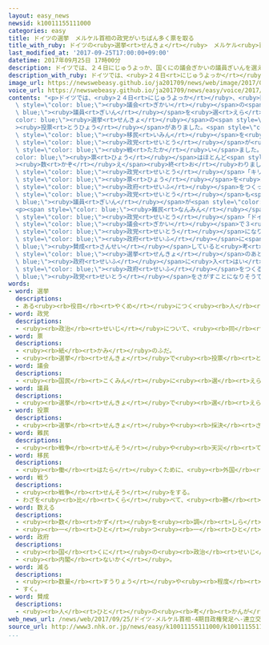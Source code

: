 ```yaml
---
layout: easy_news
newsid: k10011155111000
categories: easy
title: ドイツの選挙　メルケル首相の政党がいちばん多く票を取る
title_with_ruby: ドイツの<ruby>選挙<rt>せんきょ</rt></ruby>　メルケル<ruby>首相<rt>しゅしょう</rt></ruby>の<ruby>政党<rt>せいとう</rt></ruby>がいちばん<ruby>多<rt>おお</rt></ruby>く<ruby>票<rt>ひょう</rt></ruby>を<ruby>取<rt>と</rt></ruby>る
last_modified_at: '2017-09-25T17:00:00+09:00'
datetime: 2017年09月25日 17時00分
description: ドイツでは、２４日にじゅうよっか、国くにの議会ぎかいの議員ぎいんを選えらぶ選挙せんきょの投票とうひょうがありました。
description_with_ruby: ドイツでは、<ruby>２４日<rt>にじゅうよっか</rt></ruby>、<ruby>国<rt>くに</rt></ruby>の<ruby>議会<rt>ぎかい</rt></ruby>の<ruby>議員<rt>ぎいん</rt></ruby>を<ruby>選<rt>えら</rt></ruby>ぶ<ruby>選挙<rt>せんきょ</rt></ruby>の<ruby>投票<rt>とうひょう</rt></ruby>がありました。
image_url: https://newswebeasy.github.io/ja201709/news/web/image/2017/09/25/k10011155111000.jpg
voice_url: https://newswebeasy.github.io/ja201709/news/easy/voice/2017/09/25/k10011155111000.mp3
contents: "<p>ドイツでは、<ruby>２４日<rt>にじゅうよっか</rt></ruby>、<ruby>国<rt>くに</rt></ruby>の<span\
  \ style=\"color: blue;\"><ruby>議会<rt>ぎかい</rt></ruby></span>の<span style=\"color:\
  \ blue;\"><ruby>議員<rt>ぎいん</rt></ruby></span>を<ruby>選<rt>えら</rt></ruby>ぶ<span style=\"\
  color: blue;\"><ruby>選挙<rt>せんきょ</rt></ruby></span>の<span style=\"color: blue;\"\
  ><ruby>投票<rt>とうひょう</rt></ruby></span>がありました。<span style=\"color: blue;\"><ruby>難民<rt>なんみん</rt></ruby></span>や<span\
  \ style=\"color: blue;\"><ruby>移民<rt>いみん</rt></ruby></span>を<ruby>国<rt>くに</rt></ruby>に<ruby>入<rt>い</rt></ruby>れるかどうかなどの<ruby>問題<rt>もんだい</rt></ruby>について、<span\
  \ style=\"color: blue;\"><ruby>政党<rt>せいとう</rt></ruby></span>が<ruby>意見<rt>いけん</rt></ruby>を<ruby>言<rt>い</rt></ruby>って<span\
  \ style=\"color: blue;\"><ruby>戦<rt>たたか</rt></ruby>い</span>ました。</p>\n<p><span style=\"\
  color: blue;\"><ruby>票<rt>ひょう</rt></ruby></span>はほとんど<span style=\"color: blue;\"\
  ><ruby>数<rt>かぞ</rt></ruby>え</span><ruby>終<rt>お</rt></ruby>わりました。メルケル<ruby>首相<rt>しゅしょう</rt></ruby>の<span\
  \ style=\"color: blue;\"><ruby>政党<rt>せいとう</rt></ruby></span>「キリスト<ruby>教<rt>きょう</rt></ruby><ruby>民主<rt>みんしゅ</rt></ruby>・<ruby>社会<rt>しゃかい</rt></ruby><ruby>同盟<rt>どうめい</rt></ruby>」が３３％で、いちばん<ruby>多<rt>おお</rt></ruby>く<span\
  \ style=\"color: blue;\"><ruby>票<rt>ひょう</rt></ruby></span>を<ruby>取<rt>と</rt></ruby>りました。メルケル<ruby>首相<rt>しゅしょう</rt></ruby>と<ruby>一緒<rt>いっしょ</rt></ruby>に<span\
  \ style=\"color: blue;\"><ruby>政府<rt>せいふ</rt></ruby></span>をつくっていた「<ruby>社会民主党<rt>しゃかいみんしゅとう</rt></ruby>」は２０．５％です。どちらの<span\
  \ style=\"color: blue;\"><ruby>政党<rt>せいとう</rt></ruby></span>も<span style=\"color:\
  \ blue;\"><ruby>議員<rt>ぎいん</rt></ruby></span>が<span style=\"color: blue;\"><ruby>減<rt>へ</rt></ruby>り</span>そうです。</p>\n\
  <p><span style=\"color: blue;\"><ruby>難民<rt>なんみん</rt></ruby></span>を<ruby>国<rt>くに</rt></ruby>に<ruby>入<rt>い</rt></ruby>れることに<ruby>反対<rt>はんたい</rt></ruby>する<ruby>新<rt>あたら</rt></ruby>しい<span\
  \ style=\"color: blue;\"><ruby>政党<rt>せいとう</rt></ruby></span>「ドイツのための<ruby>選択肢<rt>せんたくし</rt></ruby>」は１２．６％で、<span\
  \ style=\"color: blue;\"><ruby>議会<rt>ぎかい</rt></ruby></span>で３<ruby>番目<rt>ばんめ</rt></ruby>に<ruby>大<rt>おお</rt></ruby>きい<span\
  \ style=\"color: blue;\"><ruby>政党<rt>せいとう</rt></ruby></span>になります。</p>\n<p>メルケル<ruby>首相<rt>しゅしょう</rt></ruby>は、たくさんの<ruby>人<rt>ひと</rt></ruby>たちが<ruby>今<rt>いま</rt></ruby>の<span\
  \ style=\"color: blue;\"><ruby>政府<rt>せいふ</rt></ruby></span>に<span style=\"color:\
  \ blue;\"><ruby>賛成<rt>さんせい</rt></ruby></span>していると<ruby>考<rt>かんが</rt></ruby>えて<ruby>首相<rt>しゅしょう</rt></ruby>を<ruby>続<rt>つづ</rt></ruby>けるつもりだと<ruby>言<rt>い</rt></ruby>いました。しかし、<ruby>社会民主党<rt>しゃかいみんしゅとう</rt></ruby>は<span\
  \ style=\"color: blue;\"><ruby>選挙<rt>せんきょ</rt></ruby></span>のあとは<span style=\"color:\
  \ blue;\"><ruby>政府<rt>せいふ</rt></ruby></span>に<ruby>入<rt>はい</rt></ruby>らないつもりだと<ruby>言<rt>い</rt></ruby>っています。メルケル<ruby>首相<rt>しゅしょう</rt></ruby>は<ruby>一緒<rt>いっしょ</rt></ruby>に<span\
  \ style=\"color: blue;\"><ruby>政府<rt>せいふ</rt></ruby></span>をつくる<span style=\"color:\
  \ blue;\"><ruby>政党<rt>せいとう</rt></ruby></span>をさがすことになりそうです。</p>\n<p></p>\n<p></p>"
words:
- word: 選挙
  descriptions:
  - ある<ruby><rb>役目</rb><rt>やくめ</rt></ruby>につく<ruby><rb>人</rb><rt>ひと</rt></ruby>を、<ruby><rb>大勢</rb><rt>おおぜい</rt></ruby>の<ruby><rb>中</rb><rt>なか</rt></ruby>から<ruby><rb>選</rb><rt>えら</rt></ruby>ぶこと。
- word: 政党
  descriptions:
  - <ruby><rb>政治</rb><rt>せいじ</rt></ruby>について、<ruby><rb>同</rb><rt>おな</rt></ruby>じ<ruby><rb>考</rb><rt>かんが</rt></ruby>えを<ruby><rb>持</rb><rt>も</rt></ruby>つ<ruby><rb>人</rb><rt>ひと</rt></ruby>たちが<ruby><rb>集</rb><rt>あつ</rt></ruby>まって<ruby><rb>作</rb><rt>つく</rt></ruby>った<ruby><rb>団体</rb><rt>だんたい</rt></ruby>。
- word: 票
  descriptions:
  - <ruby><rb>紙</rb><rt>かみ</rt></ruby>のふだ。
  - <ruby><rb>選挙</rb><rt>せんきょ</rt></ruby>で<ruby><rb>投票</rb><rt>とうひょう</rt></ruby>した<ruby><rb>紙</rb><rt>かみ</rt></ruby>。<ruby><rb>投票用紙</rb><rt>とうひょうようし</rt></ruby>。また、その<ruby><rb>紙</rb><rt>かみ</rt></ruby>を<ruby><rb>数</rb><rt>かぞ</rt></ruby>えることば。
- word: 議会
  descriptions:
  - <ruby><rb>国民</rb><rt>こくみん</rt></ruby>に<ruby><rb>選</rb><rt>えら</rt></ruby>ばれた<ruby><rb>議員</rb><rt>ぎいん</rt></ruby>が<ruby><rb>集</rb><rt>あつ</rt></ruby>まって、<ruby><rb>国</rb><rt>くに</rt></ruby>や<ruby><rb>地方</rb><rt>ちほう</rt></ruby>の<ruby><rb>政治</rb><rt>せいじ</rt></ruby>について<ruby><rb>話</rb><rt>はな</rt></ruby>し<ruby><rb>合</rb><rt>あ</rt></ruby>い、<ruby><rb>取</rb><rt>と</rt></ruby>り<ruby><rb>決</rb><rt>き</rt></ruby>めをする<ruby><rb>所</rb><rt>ところ</rt></ruby>。<ruby><rb>国</rb><rt>くに</rt></ruby>の<ruby><rb>議会</rb><rt>ぎかい</rt></ruby>の<ruby><rb>国会</rb><rt>こっかい</rt></ruby>と、<ruby><rb>都道府県</rb><rt>とどうふけん</rt></ruby>などの<ruby><rb>地方議会</rb><rt>ちほうぎかい</rt></ruby>とがある。
- word: 議員
  descriptions:
  - <ruby><rb>選挙</rb><rt>せんきょ</rt></ruby>で<ruby><rb>選</rb><rt>えら</rt></ruby>ばれ、<ruby><rb>国会</rb><rt>こっかい</rt></ruby>や<ruby><rb>地方</rb><rt>ちほう</rt></ruby>の<ruby><rb>議会</rb><rt>ぎかい</rt></ruby>で、<ruby><rb>政治</rb><rt>せいじ</rt></ruby>に<ruby><rb>関</rb><rt>かん</rt></ruby>することをいろいろ<ruby><rb>相談</rb><rt>そうだん</rt></ruby>する<ruby><rb>人</rb><rt>ひと</rt></ruby>。<ruby><rb>国会議員</rb><rt>こっかいぎいん</rt></ruby>・<ruby><rb>県議会議員</rb><rt>けんぎかいぎいん</rt></ruby>など。
- word: 投票
  descriptions:
  - <ruby><rb>選挙</rb><rt>せんきょ</rt></ruby>や<ruby><rb>採決</rb><rt>さいけつ</rt></ruby>で、<ruby><rb>選</rb><rt>えら</rt></ruby>びたい<ruby><rb>人</rb><rt>ひと</rt></ruby>の<ruby><rb>名前</rb><rt>なまえ</rt></ruby>や、<ruby><rb>賛成</rb><rt>さんせい</rt></ruby>か<ruby><rb>反対</rb><rt>はんたい</rt></ruby>かを、<ruby><rb>紙</rb><rt>かみ</rt></ruby>に<ruby><rb>書</rb><rt>か</rt></ruby>いて<ruby><rb>出</rb><rt>だ</rt></ruby>すこと。
- word: 難民
  descriptions:
  - <ruby><rb>戦争</rb><rt>せんそう</rt></ruby>や<ruby><rb>天災</rb><rt>てんさい</rt></ruby>のために、<ruby><rb>家</rb><rt>いえ</rt></ruby>を<ruby><rb>失</rb><rt>うしな</rt></ruby>い、よその<ruby><rb>土地</rb><rt>とち</rt></ruby>へにげてきた<ruby><rb>人々</rb><rt>ひとびと</rt></ruby>。
- word: 移民
  descriptions:
  - <ruby><rb>働</rb><rt>はたら</rt></ruby>くために、<ruby><rb>外国</rb><rt>がいこく</rt></ruby>に<ruby><rb>移</rb><rt>うつ</rt></ruby>り<ruby><rb>住</rb><rt>す</rt></ruby>むこと。また、その<ruby><rb>人</rb><rt>ひと</rt></ruby>。
- word: 戦う
  descriptions:
  - <ruby><rb>戦争</rb><rt>せんそう</rt></ruby>をする。
  - わざを<ruby><rb>比</rb><rt>くら</rt></ruby>べて、<ruby><rb>勝</rb><rt>か</rt></ruby>ち<ruby><rb>負</rb><rt>ま</rt></ruby>けを<ruby><rb>決</rb><rt>き</rt></ruby>める。
- word: 数える
  descriptions:
  - <ruby><rb>数</rb><rt>かず</rt></ruby>を<ruby><rb>調</rb><rt>しら</rt></ruby>べる。<ruby><rb>勘定</rb><rt>かんじょう</rt></ruby>をする。
  - <ruby><rb>一</rb><rt>ひと</rt></ruby>つ<ruby><rb>一</rb><rt>ひと</rt></ruby>つ<ruby><rb>並</rb><rt>なら</rt></ruby>べあげる。
- word: 政府
  descriptions:
  - <ruby><rb>国</rb><rt>くに</rt></ruby>の<ruby><rb>政治</rb><rt>せいじ</rt></ruby>を<ruby><rb>行</rb><rt>おこな</rt></ruby>うところ。
  - <ruby><rb>内閣</rb><rt>ないかく</rt></ruby>。
- word: 減る
  descriptions:
  - <ruby><rb>数量</rb><rt>すうりょう</rt></ruby>や<ruby><rb>程度</rb><rt>ていど</rt></ruby>が<ruby><rb>少</rb><rt>すく</rt></ruby>なくなる。
  - すく。
- word: 賛成
  descriptions:
  - <ruby><rb>人</rb><rt>ひと</rt></ruby>の<ruby><rb>考</rb><rt>かんが</rt></ruby>えをよいと<ruby><rb>認</rb><rt>みと</rt></ruby>めること。<ruby><rb>同意</rb><rt>どうい</rt></ruby>すること。
web_news_url: /news/web/2017/09/25/ドイツ-メルケル首相-4期目政権発足へ-連立交渉は難航か/
source_url: http://www3.nhk.or.jp/news/easy/k10011155111000/k10011155111000.html
...
```


